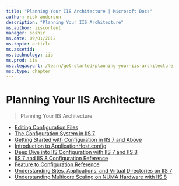 ```yaml
---
title: "Planning Your IIS Architecture | Microsoft Docs"
author: rick-anderson
description: "Planning Your IIS Architecture"
ms.author: iiscontent
manager: soshir
ms.date: 09/01/2012
ms.topic: article
ms.assetid: 
ms.technology: iis
ms.prod: iis
msc.legacyurl: /learn/get-started/planning-your-iis-architecture
msc.type: chapter
---
```

Planning Your IIS Architecture
====================
> Planning Your IIS Architecture


- [Editing Configuration Files](editing-configuration-files.md)
- [The Configuration System in IIS 7](the-configuration-system-in-iis-7.md)
- [Getting Started with Configuration in IIS 7 and Above](getting-started-with-configuration-in-iis-7-and-above.md)
- [Introduction to ApplicationHost.config](introduction-to-applicationhostconfig.md)
- [Deep Dive into IIS Configuration with IIS 7 and IIS 8](deep-dive-into-iis-configuration-with-iis-7-and-iis-8.md)
- [IIS 7 and IIS 8 Configuration Reference](iis-7-and-iis-8-configuration-reference.md)
- [Feature to Configuration Reference](feature-to-configuration-reference.md)
- [Understanding Sites, Applications, and Virtual Directories on IIS 7](understanding-sites-applications-and-virtual-directories-on-iis.md)
- [Understanding Multicore Scaling on NUMA Hardware with IIS 8](understanding-multicore-scaling-on-numa-hardware-with-iis-8.md)